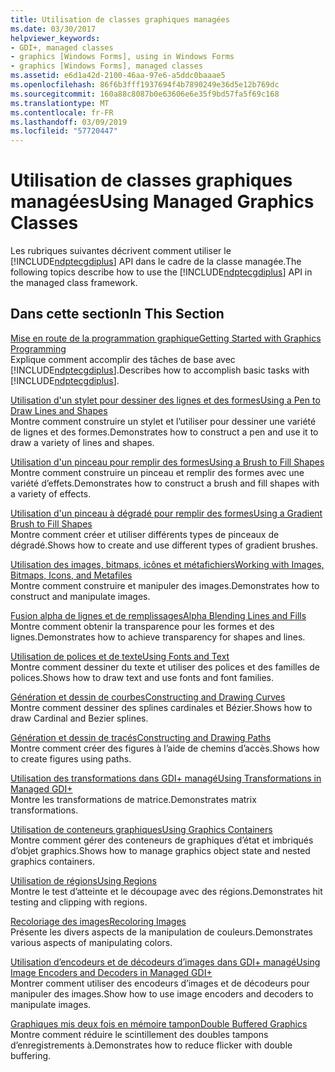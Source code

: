 ```yaml
---
title: Utilisation de classes graphiques managées
ms.date: 03/30/2017
helpviewer_keywords:
- GDI+, managed classes
- graphics [Windows Forms], using in Windows Forms
- graphics [Windows Forms], managed classes
ms.assetid: e6d1a42d-2100-46aa-97e6-a5ddc0baaae5
ms.openlocfilehash: 86f6b3fff1937694f4b7890249e36d5e12b769dc
ms.sourcegitcommit: 160a88c8087b0e63606e6e35f9bd57fa5f69c168
ms.translationtype: MT
ms.contentlocale: fr-FR
ms.lasthandoff: 03/09/2019
ms.locfileid: "57720447"
---
```

# <a name="using-managed-graphics-classes"></a><span data-ttu-id="ee0d4-102">Utilisation de classes graphiques managées</span><span class="sxs-lookup"><span data-stu-id="ee0d4-102">Using Managed Graphics Classes</span></span>
<span data-ttu-id="ee0d4-103">Les rubriques suivantes décrivent comment utiliser le [!INCLUDE[ndptecgdiplus](../../../../includes/ndptecgdiplus-md.md)] API dans le cadre de la classe managée.</span><span class="sxs-lookup"><span data-stu-id="ee0d4-103">The following topics describe how to use the [!INCLUDE[ndptecgdiplus](../../../../includes/ndptecgdiplus-md.md)] API in the managed class framework.</span></span>  
  
## <a name="in-this-section"></a><span data-ttu-id="ee0d4-104">Dans cette section</span><span class="sxs-lookup"><span data-stu-id="ee0d4-104">In This Section</span></span>  
 [<span data-ttu-id="ee0d4-105">Mise en route de la programmation graphique</span><span class="sxs-lookup"><span data-stu-id="ee0d4-105">Getting Started with Graphics Programming</span></span>](getting-started-with-graphics-programming.md)  
 <span data-ttu-id="ee0d4-106">Explique comment accomplir des tâches de base avec [!INCLUDE[ndptecgdiplus](../../../../includes/ndptecgdiplus-md.md)].</span><span class="sxs-lookup"><span data-stu-id="ee0d4-106">Describes how to accomplish basic tasks with [!INCLUDE[ndptecgdiplus](../../../../includes/ndptecgdiplus-md.md)].</span></span>  
  
 [<span data-ttu-id="ee0d4-107">Utilisation d'un stylet pour dessiner des lignes et des formes</span><span class="sxs-lookup"><span data-stu-id="ee0d4-107">Using a Pen to Draw Lines and Shapes</span></span>](using-a-pen-to-draw-lines-and-shapes.md)  
 <span data-ttu-id="ee0d4-108">Montre comment construire un stylet et l’utiliser pour dessiner une variété de lignes et des formes.</span><span class="sxs-lookup"><span data-stu-id="ee0d4-108">Demonstrates how to construct a pen and use it to draw a variety of lines and shapes.</span></span>  
  
 [<span data-ttu-id="ee0d4-109">Utilisation d'un pinceau pour remplir des formes</span><span class="sxs-lookup"><span data-stu-id="ee0d4-109">Using a Brush to Fill Shapes</span></span>](using-a-brush-to-fill-shapes.md)  
 <span data-ttu-id="ee0d4-110">Montre comment construire un pinceau et remplir des formes avec une variété d’effets.</span><span class="sxs-lookup"><span data-stu-id="ee0d4-110">Demonstrates how to construct a brush and fill shapes with a variety of effects.</span></span>  
  
 [<span data-ttu-id="ee0d4-111">Utilisation d'un pinceau à dégradé pour remplir des formes</span><span class="sxs-lookup"><span data-stu-id="ee0d4-111">Using a Gradient Brush to Fill Shapes</span></span>](using-a-gradient-brush-to-fill-shapes.md)  
 <span data-ttu-id="ee0d4-112">Montre comment créer et utiliser différents types de pinceaux de dégradé.</span><span class="sxs-lookup"><span data-stu-id="ee0d4-112">Shows how to create and use different types of gradient brushes.</span></span>  
  
 [<span data-ttu-id="ee0d4-113">Utilisation des images, bitmaps, icônes et métafichiers</span><span class="sxs-lookup"><span data-stu-id="ee0d4-113">Working with Images, Bitmaps, Icons, and Metafiles</span></span>](working-with-images-bitmaps-icons-and-metafiles.md)  
 <span data-ttu-id="ee0d4-114">Montre comment construire et manipuler des images.</span><span class="sxs-lookup"><span data-stu-id="ee0d4-114">Demonstrates how to construct and manipulate images.</span></span>  
  
 [<span data-ttu-id="ee0d4-115">Fusion alpha de lignes et de remplissages</span><span class="sxs-lookup"><span data-stu-id="ee0d4-115">Alpha Blending Lines and Fills</span></span>](alpha-blending-lines-and-fills.md)  
 <span data-ttu-id="ee0d4-116">Montre comment obtenir la transparence pour les formes et des lignes.</span><span class="sxs-lookup"><span data-stu-id="ee0d4-116">Demonstrates how to achieve transparency for shapes and lines.</span></span>  
  
 [<span data-ttu-id="ee0d4-117">Utilisation de polices et de texte</span><span class="sxs-lookup"><span data-stu-id="ee0d4-117">Using Fonts and Text</span></span>](using-fonts-and-text.md)  
 <span data-ttu-id="ee0d4-118">Montre comment dessiner du texte et utiliser des polices et des familles de polices.</span><span class="sxs-lookup"><span data-stu-id="ee0d4-118">Shows how to draw text and use fonts and font families.</span></span>  
  
 [<span data-ttu-id="ee0d4-119">Génération et dessin de courbes</span><span class="sxs-lookup"><span data-stu-id="ee0d4-119">Constructing and Drawing Curves</span></span>](constructing-and-drawing-curves.md)  
 <span data-ttu-id="ee0d4-120">Montre comment dessiner des splines cardinales et Bézier.</span><span class="sxs-lookup"><span data-stu-id="ee0d4-120">Shows how to draw Cardinal and Bezier splines.</span></span>  
  
 [<span data-ttu-id="ee0d4-121">Génération et dessin de tracés</span><span class="sxs-lookup"><span data-stu-id="ee0d4-121">Constructing and Drawing Paths</span></span>](constructing-and-drawing-paths.md)  
 <span data-ttu-id="ee0d4-122">Montre comment créer des figures à l’aide de chemins d’accès.</span><span class="sxs-lookup"><span data-stu-id="ee0d4-122">Shows how to create figures using paths.</span></span>  
  
 [<span data-ttu-id="ee0d4-123">Utilisation des transformations dans GDI+ managé</span><span class="sxs-lookup"><span data-stu-id="ee0d4-123">Using Transformations in Managed GDI+</span></span>](using-transformations-in-managed-gdi.md)  
 <span data-ttu-id="ee0d4-124">Montre les transformations de matrice.</span><span class="sxs-lookup"><span data-stu-id="ee0d4-124">Demonstrates matrix transformations.</span></span>  
  
 [<span data-ttu-id="ee0d4-125">Utilisation de conteneurs graphiques</span><span class="sxs-lookup"><span data-stu-id="ee0d4-125">Using Graphics Containers</span></span>](using-graphics-containers.md)  
 <span data-ttu-id="ee0d4-126">Montre comment gérer des conteneurs de graphiques d’état et imbriqués d’objet graphics.</span><span class="sxs-lookup"><span data-stu-id="ee0d4-126">Shows how to manage graphics object state and nested graphics containers.</span></span>  
  
 [<span data-ttu-id="ee0d4-127">Utilisation de régions</span><span class="sxs-lookup"><span data-stu-id="ee0d4-127">Using Regions</span></span>](using-regions.md)  
 <span data-ttu-id="ee0d4-128">Montre le test d’atteinte et le découpage avec des régions.</span><span class="sxs-lookup"><span data-stu-id="ee0d4-128">Demonstrates hit testing and clipping with regions.</span></span>  
  
 [<span data-ttu-id="ee0d4-129">Recoloriage des images</span><span class="sxs-lookup"><span data-stu-id="ee0d4-129">Recoloring Images</span></span>](recoloring-images.md)  
 <span data-ttu-id="ee0d4-130">Présente les divers aspects de la manipulation de couleurs.</span><span class="sxs-lookup"><span data-stu-id="ee0d4-130">Demonstrates various aspects of manipulating colors.</span></span>  
  
 [<span data-ttu-id="ee0d4-131">Utilisation d’encodeurs et de décodeurs d’images dans GDI+ managé</span><span class="sxs-lookup"><span data-stu-id="ee0d4-131">Using Image Encoders and Decoders in Managed GDI+</span></span>](using-image-encoders-and-decoders-in-managed-gdi.md)  
 <span data-ttu-id="ee0d4-132">Montrer comment utiliser des encodeurs d’images et de décodeurs pour manipuler des images.</span><span class="sxs-lookup"><span data-stu-id="ee0d4-132">Show how to use image encoders and decoders to manipulate images.</span></span>  
  
 [<span data-ttu-id="ee0d4-133">Graphiques mis deux fois en mémoire tampon</span><span class="sxs-lookup"><span data-stu-id="ee0d4-133">Double Buffered Graphics</span></span>](double-buffered-graphics.md)  
 <span data-ttu-id="ee0d4-134">Montre comment réduire le scintillement des doubles tampons d’enregistrements à.</span><span class="sxs-lookup"><span data-stu-id="ee0d4-134">Demonstrates how to reduce flicker with double buffering.</span></span>
